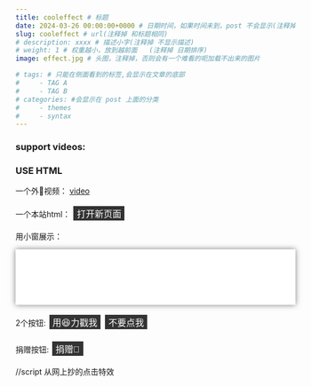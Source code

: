 ```yaml
---
title: cooleffect # 标题
date: 2024-03-26 00:00:00+0000 # 日期时间，如果时间未到，post 不会显示(注释掉 不显示日期)
slug: cooleffect # url(注释掉 和标题相同)
# description: xxxx # 描述小字(注释掉 不显示描述)
# weight: 1 # 权重越小，放到越前面   (注释掉 日期排序)
image: effect.jpg # 头图，注释掉，否则会有一个难看的呃加载不出来的图片

# tags: # 只能在侧面看到的标签,会显示在文章的底部
#     - TAG A
#     - TAG B
# categories: #会显示在 post 上面的分类
#     - themes
#     - syntax
---
```


### support videos:

<!-- ## Bilibili video
{{< bilibili "BV1d4411N7zD" >}}
## YouTube video
{{< youtube "0qwALOOvUik" >}}
## video file
{{< video "https://www.w3schools.com/tags/movie.mp4" >}} -->

### USE HTML

一个外🔗视频： <a  href="https://www.w3schools.com/tags/movie.mp4">video</a>


<!-- //link style -->
<style>
.article-content a {
  color: #0ff; /* cyan */
}
.article-content  a:hover {
  color: #ff0; /* yello */
}
</style>

一个本站html：
<button onclick="window.open('/a.html')">打开新页面</button>

用小窗展示：
<iframe src="/a.html" width="100%" height="100px" frameborder="0" scrolling="no"></iframe>

<!-- iframe style -->
<style>
iframe:hover {
  height: 300px;
}
iframe{
  transition: 0.3s;
  box-shadow: 0 0 10px rgba(0,0,0,0.5);
}
</style>


2个按钮:
<button onclick="">用😆力戳我</button>
<button onclick="alert('你的电脑已经被我黑掉了! 给我打钱')">不要点我</button>



捐赠按钮:
<button onclick="let b = prompt('请输入你要捐赠的金额(CNY)'); alert('你已经成功捐赠了'+b+'元 ! 谢谢您！');">捐赠🧧</button>

<!-- // button style -->
<style>
button {
  background-color: #333; /* Green */
  border: none;
  color: white;
  text-align: center;
  text-decoration: none;
  display: inline-block;
  font-size: 16px;
  margin: 4px 2px;
  cursor: pointer;
}
button:hover {
  background-color: #555;
  transform: scale(3.1);
  transition: 0.3s;
  box-shadow: 0 0 10px rgba(0,0,0,0.5);
  border-radius: 2px;
}
button:active {
  background-color: #333;
  transform: scale(0.9);
  transition: 0.1s;
}
</style>




//script 从网上抄的点击特效
<script>
function clickEffect() {
  let balls = [];
  let longPressed = false;
  let longPress;
  let multiplier = 0;
  let width, height;
  let origin;
  let normal;
  let ctx;
  const colours = ["#F73859", "#14FFEC", "#00E0FF", "#FF99FE", "#FAF15D"];
  const canvas = document.createElement("canvas");
  document.body.appendChild(canvas);
  canvas.setAttribute("style", "width: 100%; height: 100%; top: 0; left: 0; z-index: 99999; position: fixed; pointer-events: none;");
  const pointer = document.createElement("span");
  pointer.classList.add("pointer");
  document.body.appendChild(pointer);
 
  if (canvas.getContext && window.addEventListener) {
    ctx = canvas.getContext("2d");
    updateSize();
    window.addEventListener('resize', updateSize, false);
    loop();
    window.addEventListener("mousedown", function(e) {
      pushBalls(randBetween(10, 20), e.clientX, e.clientY);
      document.body.classList.add("is-pressed");
      longPress = setTimeout(function(){
        document.body.classList.add("is-longpress");
        longPressed = true;
      }, 500);
    }, false);
    window.addEventListener("mouseup", function(e) {
      clearInterval(longPress);
      if (longPressed == true) {
        document.body.classList.remove("is-longpress");
        pushBalls(randBetween(50 + Math.ceil(multiplier), 100 + Math.ceil(multiplier)), e.clientX, e.clientY);
        longPressed = false;
      }
      document.body.classList.remove("is-pressed");
    }, false);
    window.addEventListener("mousemove", function(e) {
      let x = e.clientX;
      let y = e.clientY;
      pointer.style.top = y + "px";
      pointer.style.left = x + "px";
    }, false);
  } else {
    console.log("canvas or addEventListener is unsupported!");
  }
 
 
  function updateSize() {
    canvas.width = window.innerWidth * 2;
    canvas.height = window.innerHeight * 2;
    canvas.style.width = window.innerWidth + 'px';
    canvas.style.height = window.innerHeight + 'px';
    ctx.scale(2, 2);
    width = (canvas.width = window.innerWidth);
    height = (canvas.height = window.innerHeight);
    origin = {
      x: width / 2,
      y: height / 2
    };
    normal = {
      x: width / 2,
      y: height / 2
    };
  }
  class Ball {
    constructor(x = origin.x, y = origin.y) {
      this.x = x;
      this.y = y;
      this.angle = Math.PI * 2 * Math.random();
      if (longPressed == true) {
        this.multiplier = randBetween(14 + multiplier, 15 + multiplier);
      } else {
        this.multiplier = randBetween(6, 12);
      }
      this.vx = (this.multiplier + Math.random() * 0.5) * Math.cos(this.angle);
      this.vy = (this.multiplier + Math.random() * 0.5) * Math.sin(this.angle);
      this.r = randBetween(8, 12) + 3 * Math.random();
      this.color = colours[Math.floor(Math.random() * colours.length)];
    }
    update() {
      this.x += this.vx - normal.x;
      this.y += this.vy - normal.y;
      normal.x = -2 / window.innerWidth * Math.sin(this.angle);
      normal.y = -2 / window.innerHeight * Math.cos(this.angle);
      this.r -= 0.3;
      this.vx *= 0.9;
      this.vy *= 0.9;
    }
  }
 
  function pushBalls(count = 1, x = origin.x, y = origin.y) {
    for (let i = 0; i < count; i++) {
      balls.push(new Ball(x, y));
    }
  }
 
  function randBetween(min, max) {
    return Math.floor(Math.random() * max) + min;
  }
 
  function loop() {
    ctx.fillStyle = "rgba(255, 255, 255, 0)";
    ctx.clearRect(0, 0, canvas.width, canvas.height);
    for (let i = 0; i < balls.length; i++) {
      let b = balls[i];
      if (b.r < 0) continue;
      ctx.fillStyle = b.color;
      ctx.beginPath();
      ctx.arc(b.x, b.y, b.r, 0, Math.PI * 2, false);
      ctx.fill();
      b.update();
    }
    if (longPressed == true) {
      multiplier += 0.2;
    } else if (!longPressed && multiplier >= 0) {
      multiplier -= 0.4;
    }
    removeBall();
    requestAnimationFrame(loop);
  }
 
  function removeBall() {
    for (let i = 0; i < balls.length; i++) {
      let b = balls[i];
      if (b.x + b.r < 0 || b.x - b.r > width || b.y + b.r < 0 || b.y - b.r > height || b.r < 0) {
        balls.splice(i, 1);
      }
    }
  }
}
clickEffect();//调用特效函数
</script>

    